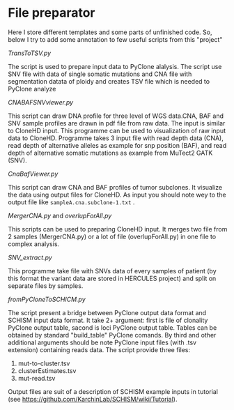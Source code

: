 # File preparator
Here I store different templates
and some parts of unfinished code.
So, below I try to add some annotation to few useful scripts from this "project"

*TransToTSV.py*

The script is used to prepare input data to PyClone alalysis. The script use SNV file with data of single somatic mutations and CNA file with segmentation datata of ploidy and creates TSV file which is needed to PyClone analyze 

*CNABAFSNVviewer.py*

This script can draw DNA profile for three level of WGS data.CNA, BAF and SNV sample profiles are drawn in pdf file from raw data. The input is similar to CloneHD input. This programme can be used to visualization of raw input data to CloneHD. Programme takes 3 input file with read depth data (CNA), read depth of alternative alleles as example for snp position (BAF), and  read depth of alternative somatic mutations as example from MuTect2 GATK (SNV). 

*CnaBafViewer.py*

This script can draw CNA and BAF profiles of tumor subclones. It visualize the data using output files for CloneHD. As input you should  note wey to the output file like `sampleA.cna.subclone-1.txt` .

*MergerCNA.py* and *overlupForAll.py*

This scripts can be used to preparing CloneHD input. It merges two file from 2 samples (MergerCNA.py) or a lot of file (overlupForAll.py) in one file to complex analysis.

*SNV_extract.py*

This programme take file with SNVs data of every samples of patient (by this format the variant data are stored in HERCULES project) and split on separate files by samples.

*fromPyCloneToSCHICM.py*

The script present a bridge between PyClone output data format and SCHISM input data format. It take 2+ argument: first is file of clonality PyClone output table, sacond is loci PyClone output table. Tables can be obtained by standard "build_table" PyClone comands.
By third and other additional arguments should be note PyClone input files (with .tsv extension) containing reads data. 
The script provide three files:
1. mut-to-cluster.tsv
2. clusterEstimates.tsv
3. mut-read.tsv

Output files are suit of a description of SCHISM example inputs in tutorial (see https://github.com/KarchinLab/SCHISM/wiki/Tutorial).

